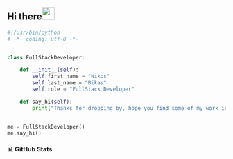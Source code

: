 ## Hi there<img src="https://github.com/TheDudeThatCode/TheDudeThatCode/blob/master/Assets/Hi.gif" width="29px"> 

```python
#!/usr/bin/python
# -*- coding: utf-8 -*-


class FullStackDeveloper:

    def __init__(self):
        self.first_name = "Nikos"
        self.last_name = "Bikas"
        self.role = "FullStack Developer"

    def say_hi(self):
        print("Thanks for dropping by, hope you find some of my work interesting.")


me = FullStackDeveloper()
me.say_hi()
```

#### 📊  GitHub Stats

<!-- [![Top Langs](https://github-readme-stats.vercel.app/api/top-langs/?username=thrillseeker01&theme=radical&layout=compact)](https://github.com/anuraghazra/github-readme-stats) -->

<!-- I'm a passionate self-taught Full Stack Web Developer 🚀 from Greece. -->

<!-- ## Pharmacy Student :mortar_board:

<img align="right" alt="GIF" width="500" src="https://github.githubassets.com/images/modules/profile/profile-joined-github-dark.svg" />

currently, I'm studying programming and computer science and learning some tools that allow me to analyze complex systems.







